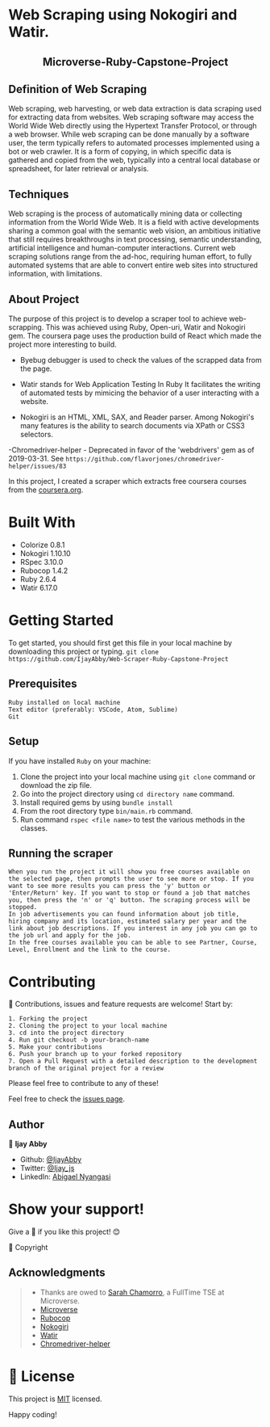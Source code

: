 
# Web Scraping using Nokogiri and Watir.

<h2 align="center">Microverse-Ruby-Capstone-Project</h2>

## Definition of Web Scraping

Web scraping, web harvesting, or web data extraction is data scraping used for extracting data from websites. Web scraping software may access the World Wide Web directly using the Hypertext Transfer Protocol, or through a web browser. While web scraping can be done manually by a software user, the term typically refers to automated processes implemented using a bot or web crawler. It is a form of copying, in which specific data is gathered and copied from the web, typically into a central local database or spreadsheet, for later retrieval or analysis.

## Techniques

Web scraping is the process of automatically mining data or collecting information from the World Wide Web. It is a field with active developments sharing a common goal with the semantic web vision, an ambitious initiative that still requires breakthroughs in text processing, semantic understanding, artificial intelligence and human-computer interactions. Current web scraping solutions range from the ad-hoc, requiring human effort, to fully automated systems that are able to convert entire web sites into structured information, with limitations.

## About Project

The purpose of this project is to develop a scraper tool to achieve web-scrapping. This was achieved using Ruby, Open-uri, Watir and Nokogiri gem. The coursera page uses the production build of React which made the project more interesting to build.

- Byebug debugger is used to check the values of the scrapped data from the page.

- Watir stands for Web Application Testing In Ruby It facilitates the writing of automated tests by mimicing the behavior of a user interacting with a website.

- Nokogiri is an HTML, XML, SAX, and Reader parser. Among Nokogiri's many features is the ability to search documents via XPath or CSS3 selectors.

-Chromedriver-helper - Deprecated in favor of the 'webdrivers' gem as of 2019-03-31. See ``https://github.com/flavorjones/chromedriver-helper/issues/83``

In this project, I created a scraper which extracts free coursera courses from the [coursera.org](https://www.coursera.org/courses?query=free).

# Built With

 - Colorize 0.8.1
 - Nokogiri 1.10.10
 - RSpec 3.10.0
 - Rubocop 1.4.2
 - Ruby 2.6.4
 - Watir 6.17.0


 # Getting Started

To get started, you should first get this file in your local machine by downloading this project or typing.
`
git clone https://github.com/IjayAbby/Web-Scraper-Ruby-Capstone-Project
`

## Prerequisites

    Ruby installed on local machine
    Text editor (preferably: VSCode, Atom, Sublime)
    Git

## Setup

   If you have installed `Ruby` on your machine:

   1. Clone the project into your local machine using `git clone` command or download the zip file.
   2. Go into the project directory using `cd directory name` command.
   3. Install required gems by using `bundle install`
   4. From the root directory type `bin/main.rb` command.
   5. Run command `rspec <file name>` to test the various methods in the classes.

## Running the scraper

    When you run the project it will show you free courses available on the selected page, then prompts the user to see more or stop. If you want to see more results you can press the 'y' button or 'Enter/Return' key. If you want to stop or found a job that matches you, then press the 'n' or 'q' button. The scraping process will be stopped.
    In job advertisements you can found information about job title, hiring company and its location, estimated salary per year and the link about job descriptions. If you interest in any job you can go to the job url and apply for the job.
    In the free courses available you can be able to see Partner, Course, Level, Enrollment and the link to the course.

# Contributing

:handshake: Contributions, issues and feature requests are welcome! 
Start by:

    1. Forking the project
    2. Cloning the project to your local machine
    3. cd into the project directory
    4. Run git checkout -b your-branch-name
    5. Make your contributions
    6. Push your branch up to your forked repository
    7. Open a Pull Request with a detailed description to the development branch of the original project for a review

Please feel free to contribute to any of these!

Feel free to check the [issues page](https://github.com/IjayAbby/Web-Scraper-Ruby-Capstone-Project/issues).

## Author

👤 **Ijay Abby**

- Github: [@IjayAbby](https://github.com/IjayAbby)
- Twitter: [@Ijay_js](https://twitter.com/Ijay_js)
- LinkedIn: [Abigael Nyangasi](https://www.linkedin.com/in/ijayabby4/)

# Show your support!

Give a :star2: if you like this project! :blush:

📝 Copyright

## Acknowledgments

> - Thanks are owed to [Sarah Chamorro](https://www.linkedin.com/in/uryelah/), a FullTime TSE at Microverse.
> - [Microverse](https://www.microverse.org/)
> - [Rubocop](https://docs.rubocop.org/en/stable/)
> - [Nokogiri](https://nokogiri.org/)
> - [Watir](http://watir.com/)
> - [Chromedriver-helper](https://github.com/titusfortner/webdrivers)

# 📝 License

This project is [MIT](https://github.com/IjayAbby/Web-Scraper-Ruby-Capstone-Project/blob/development/LICENSE) licensed.

Happy coding!
